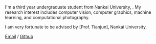 I'm a third year undergraduate student from Nankai University, . My research interest includes computer vision, computer graphics, machine learning, and computational photography.

I am very fortunate to be advised by [Prof. Tianjun], Nankai University.


[Email](nkutpr@mail.nankai.edu.cn) / [Github]([https://github.com/QiuDi233](https://github.com/theHarfWild/theHarfWild.github.io))
